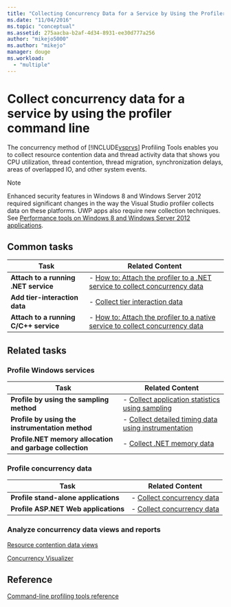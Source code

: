 ```yaml
---
title: "Collecting Concurrency Data for a Service by Using the Profiler Command Line | Microsoft Docs"
ms.date: "11/04/2016"
ms.topic: "conceptual"
ms.assetid: 275aacba-b2af-4d34-8931-ee30d777a256
author: "mikejo5000"
ms.author: "mikejo"
manager: douge
ms.workload: 
  - "multiple"
---
```

# Collect concurrency data for a service by using the profiler command line
The concurrency method of [!INCLUDE[vsprvs](../code-quality/includes/vsprvs_md.md)] Profiling Tools enables you to collect resource contention data and thread activity data that shows you CPU utilization, thread contention, thread migration, synchronization delays, areas of overlapped IO, and other system events.  
  
> [!NOTE]
>  Enhanced security features in Windows 8 and Windows Server 2012 required significant changes in the way the Visual Studio profiler collects data on these platforms. UWP apps also require new collection techniques. See [Performance tools on Windows 8 and Windows Server 2012 applications](../profiling/performance-tools-on-windows-8-and-windows-server-2012-applications.md).  
  
## Common tasks  
  
|Task|Related Content|  
|----------|---------------------|  
|**Attach to a running .NET service**|-   [How to: Attach the profiler to a .NET service to collect concurrency data](../profiling/how-to-attach-the-profiler-to-a-dotnet-service-to-collect-concurrency-data-by-using-the-command-line.md)|  
|**Add tier-interaction data**|-   [Collect tier interaction data](../profiling/adding-tier-interaction-data-from-the-command-line.md)|  
|**Attach to a running C/C++ service**|-   [How to: Attach the profiler to a native service to collect concurrency data](../profiling/how-to-attach-the-profiler-to-a-native-service-to-collect-concurrency-data-by-using-the-command-line.md)|  
  
## Related tasks  
  
### Profile Windows services  
  
|Task|Related Content|  
|----------|---------------------|  
|**Profile by using the sampling method**|-   [Collect application statistics using sampling](../profiling/collecting-application-statistics-for-services-by-using-the-profiler-sampling-method.md)|  
|**Profile by using the instrumentation method**|-   [Collect detailed timing data using instrumentation](../profiling/collecting-detailed-timing-data-for-services-by-using-the-instrumentation-method.md)|  
|**Profile.NET memory allocation and garbage collection**|-   [Collect .NET memory data](../profiling/collecting-memory-data-from-dotnet-framework-services-by-using-the-profiler-command-line.md)|  
  
### Profile concurrency data  
  
|Task|Related Content|  
|----------|---------------------|  
|**Profile stand-alone applications**|-   [Collect concurrency data](../profiling/collecting-concurrency-data-for-stand-alone-applications.md)|  
|**Profile ASP.NET Web applications**|-   [Collect concurrency data](../profiling/collecting-concurrency-data-for-an-aspnet-web-application.md)|  
  
### Analyze concurrency data views and reports  
 [Resource contention data views](../profiling/resource-contention-data-views.md)  
  
 [Concurrency Visualizer](../profiling/concurrency-visualizer.md)  
  
## Reference  
 [Command-line profiling tools reference](../profiling/command-line-profiling-tools-reference.md)